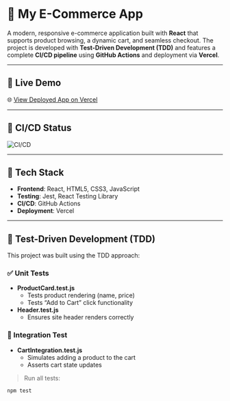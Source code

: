 # 🛒 My E-Commerce App

A modern, responsive e-commerce application built with **React** that supports product browsing, a dynamic cart, and seamless checkout. The project is developed with **Test-Driven Development (TDD)** and features a complete **CI/CD pipeline** using **GitHub Actions** and deployment via **Vercel**.

---

## 🔗 Live Demo

🌐 [View Deployed App on Vercel](https://your-vercel-project-name.vercel.app)

---

## 📌 CI/CD Status

![CI/CD](https://github.com/gopal1407/my-ecommerce-app/actions/workflows/main.yml/badge.svg)

---

## 🧰 Tech Stack

- **Frontend**: React, HTML5, CSS3, JavaScript
- **Testing**: Jest, React Testing Library
- **CI/CD**: GitHub Actions
- **Deployment**: Vercel

---

## 🧪 Test-Driven Development (TDD)

This project was built using the TDD approach:

### ✅ Unit Tests
- **ProductCard.test.js**
  - Tests product rendering (name, price)
  - Tests “Add to Cart” click functionality
- **Header.test.js**
  - Ensures site header renders correctly

### 🔁 Integration Test
- **CartIntegration.test.js**
  - Simulates adding a product to the cart
  - Asserts cart state updates

> Run all tests:
```bash
npm test
